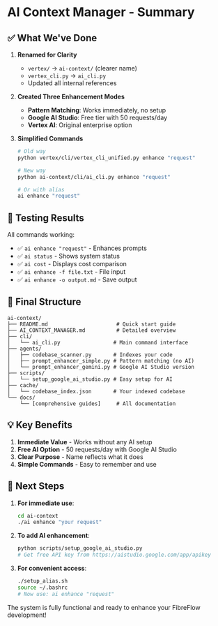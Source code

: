 # AI Context Manager - Summary

## ✅ What We've Done

1. **Renamed for Clarity**
   - `vertex/` → `ai-context/` (clearer name)
   - `vertex_cli.py` → `ai_cli.py`
   - Updated all internal references

2. **Created Three Enhancement Modes**
   - **Pattern Matching**: Works immediately, no setup
   - **Google AI Studio**: Free tier with 50 requests/day
   - **Vertex AI**: Original enterprise option

3. **Simplified Commands**
   ```bash
   # Old way
   python vertex/cli/vertex_cli_unified.py enhance "request"
   
   # New way
   python ai-context/cli/ai_cli.py enhance "request"
   
   # Or with alias
   ai enhance "request"
   ```

## 🚀 Testing Results

All commands working:
- ✅ `ai enhance "request"` - Enhances prompts
- ✅ `ai status` - Shows system status
- ✅ `ai cost` - Displays cost comparison
- ✅ `ai enhance -f file.txt` - File input
- ✅ `ai enhance -o output.md` - Save output

## 📁 Final Structure

```
ai-context/
├── README.md                      # Quick start guide
├── AI_CONTEXT_MANAGER.md          # Detailed overview
├── cli/
│   └── ai_cli.py                 # Main command interface
├── agents/
│   ├── codebase_scanner.py       # Indexes your code
│   ├── prompt_enhancer_simple.py # Pattern matching (no AI)
│   └── prompt_enhancer_gemini.py # Google AI Studio version
├── scripts/
│   └── setup_google_ai_studio.py # Easy setup for AI
├── cache/
│   └── codebase_index.json       # Your indexed codebase
└── docs/
    └── [comprehensive guides]     # All documentation
```

## 💡 Key Benefits

1. **Immediate Value** - Works without any AI setup
2. **Free AI Option** - 50 requests/day with Google AI Studio
3. **Clear Purpose** - Name reflects what it does
4. **Simple Commands** - Easy to remember and use

## 🎯 Next Steps

1. **For immediate use**:
   ```bash
   cd ai-context
   ./ai enhance "your request"
   ```

2. **To add AI enhancement**:
   ```bash
   python scripts/setup_google_ai_studio.py
   # Get free API key from https://aistudio.google.com/app/apikey
   ```

3. **For convenient access**:
   ```bash
   ./setup_alias.sh
   source ~/.bashrc
   # Now use: ai enhance "request"
   ```

The system is fully functional and ready to enhance your FibreFlow development!